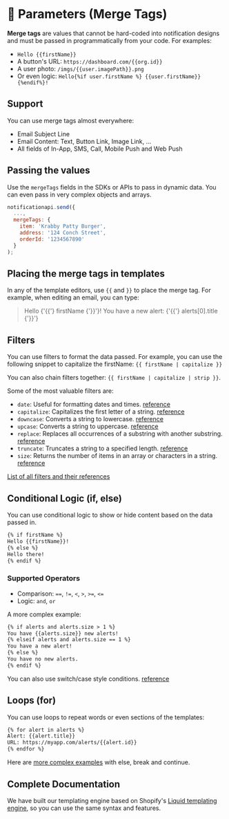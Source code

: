 # 🔄 Parameters (Merge Tags)

**Merge tags** are values that cannot be hard-coded into notification designs and must be passed in programmatically from your code. For examples:

- `Hello {{firstName}}`
- A button's URL: `https://dashboard.com/{{org.id}}`
- A user photo: `/imgs/{{user.imagePath}}.png`
- Or even logic: `Hello{%if user.firstName %} {{user.firstName}}{%endif%}!`

## Support

You can use merge tags almost everywhere:

- Email Subject Line
- Email Content: Text, Button Link, Image Link, ...
- All fields of In-App, SMS, Call, Mobile Push and Web Push

## Passing the values

Use the `mergeTags` fields in the SDKs or APIs to pass in dynamic data. You can even pass in very complex objects and arrays.

```js
notificationapi.send({
  ...,
  mergeTags: {
    item: 'Krabby Patty Burger',
    address: '124 Conch Street',
    orderId: '1234567890'
  }
);
```

## Placing the merge tags in templates

In any of the template editors, use `{{` and `}}` to place the merge tag. For example, when editing an email, you can type:

> Hello {'{{'} firstName {'}}'}! You have a new alert: {'{{'} alerts[0].title {'}}'}

## Filters

You can use filters to format the data passed. For example, you can use the following snippet to capitalize the firstName: `{{ firstName | capitalize }}`

You can also chain filters together: `{{ firstName | capitalize | strip }}`.

Some of the most valuable filters are:

- `date`: Useful for formatting dates and times. [reference](https://liquidjs.com/filters/date.html)
- `capitalize`: Capitalizes the first letter of a string. [reference](https://liquidjs.com/filters/capitalize.html)
- `downcase`: Converts a string to lowercase. [reference](https://liquidjs.com/filters/downcase.html)
- `upcase`: Converts a string to uppercase. [reference](https://liquidjs.com/filters/upcase.html)
- `replace`: Replaces all occurrences of a substring with another substring. [reference](https://liquidjs.com/filters/replace.html)
- `truncate`: Truncates a string to a specified length. [reference](https://liquidjs.com/filters/truncate.html)
- `size`: Returns the number of items in an array or characters in a string. [reference](https://liquidjs.com/filters/size.html)

[List of all filters and their references](https://liquidjs.com/filters/overview.html)

## Conditional Logic (if, else)

You can use conditional logic to show or hide content based on the data passed in.

```md title="Template Editor"
{% if firstName %}
Hello {{firstName}}!
{% else %}
Hello there!
{% endif %}
```

### Supported Operators

- Comparison: `==`, `!=`, `<`, `>`, `>=`, `<=`
- Logic: `and`, `or`

A more complex example:

```md title="Template Editor"
{% if alerts and alerts.size > 1 %}
You have {{alerts.size}} new alerts!
{% elseif alerts and alerts.size == 1 %}
You have a new alert!
{% else %}
You have no new alerts.
{% endif %}
```

You can also use switch/case style conditions. [reference](https://liquidjs.com/tags/case.html)

## Loops (for)

You can use loops to repeat words or even sections of the templates:

```md title="Template Editor"
{% for alert in alerts %}
Alert: {{alert.title}}
URL: https://myapp.com/alerts/{{alert.id}}
{% endfor %}
```

Here are [more complex examples](https://liquidjs.com/tags/for.html) with else, break and continue.

## Complete Documentation

We have built our templating engine based on Shopify's [Liquid templating engine](https://shopify.github.io/liquid/), so you can use the same syntax and features.
